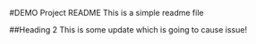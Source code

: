 #DEMO Project README
This is a simple readme file

##Heading 2
This is some update which is going to cause issue!
